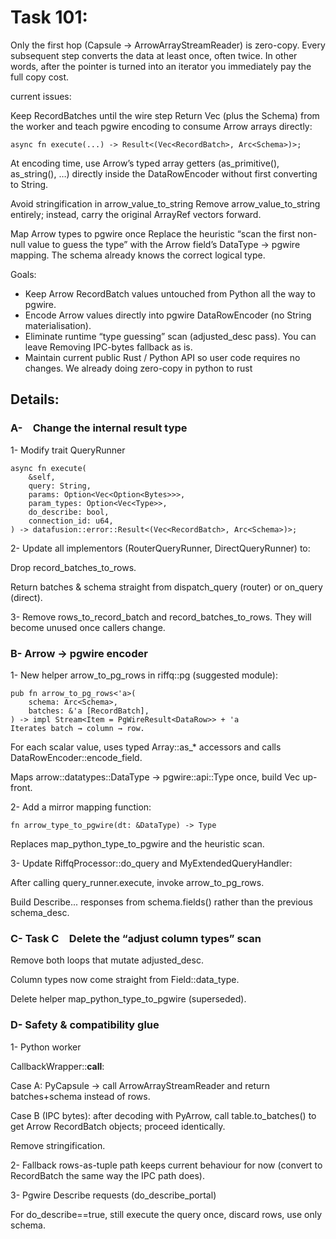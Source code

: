 # Task 101:

Only the first hop (Capsule → ArrowArrayStreamReader) is zero-copy. Every subsequent step converts the data at least once, often twice. In other words, after the pointer is turned into an iterator you immediately pay the full copy cost.

current issues: 

Keep RecordBatches until the wire step
Return Vec<RecordBatch> (plus the Schema) from the worker and teach pgwire encoding to consume Arrow arrays directly:

```
async fn execute(...) -> Result<(Vec<RecordBatch>, Arc<Schema>)>;
```

At encoding time, use Arrow’s typed array getters (as_primitive(), as_string(), …) directly inside the DataRowEncoder without first converting to String.

Avoid stringification in arrow_value_to_string
Remove arrow_value_to_string entirely; instead, carry the original ArrayRef vectors forward.

Map Arrow types to pgwire once
Replace the heuristic “scan the first non-null value to guess the type” with the Arrow field’s DataType → pgwire mapping. The schema already knows the correct logical type.


Goals:
- Keep Arrow RecordBatch values untouched from Python all the way to pgwire.	
- Encode Arrow values directly into pgwire DataRowEncoder (no String materialisation).	
- Eliminate runtime “type guessing” scan (adjusted_desc pass). You can leave Removing IPC-bytes fallback as is.
- Maintain current public Rust / Python API so user code requires no changes. We already doing zero-copy in python to rust

## Details:

### A- Change the internal result type

1- Modify trait QueryRunner

```
async fn execute(
    &self,
    query: String,
    params: Option<Vec<Option<Bytes>>>,
    param_types: Option<Vec<Type>>,
    do_describe: bool,
    connection_id: u64,
) -> datafusion::error::Result<(Vec<RecordBatch>, Arc<Schema>)>;
```

2- Update all implementors (RouterQueryRunner, DirectQueryRunner) to:

Drop record_batches_to_rows.

Return batches & schema straight from dispatch_query (router) or on_query (direct).

3- Remove rows_to_record_batch and record_batches_to_rows.
They will become unused once callers change.

### B- Arrow → pgwire encoder

1- New helper arrow_to_pg_rows in riffq::pg (suggested module):
```
pub fn arrow_to_pg_rows<'a>(
    schema: Arc<Schema>,
    batches: &'a [RecordBatch],
) -> impl Stream<Item = PgWireResult<DataRow>> + 'a
Iterates batch → column → row.
```
For each scalar value, uses typed Array::as_* accessors and calls DataRowEncoder::encode_field.

Maps arrow::datatypes::DataType → pgwire::api::Type once, build Vec<FieldInfo> up-front.

2- Add a mirror mapping function:

```
fn arrow_type_to_pgwire(dt: &DataType) -> Type
```

Replaces map_python_type_to_pgwire and the heuristic scan.

3- Update RiffqProcessor::do_query and MyExtendedQueryHandler:

After calling query_runner.execute, invoke arrow_to_pg_rows.

Build Describe... responses from schema.fields() rather than the previous schema_desc.


### C- Task C Delete the “adjust column types” scan
Remove both loops that mutate adjusted_desc.

Column types now come straight from Field::data_type.

Delete helper map_python_type_to_pgwire (superseded).

### D- Safety & compatibility glue
1- Python worker

CallbackWrapper::__call__:

Case A: PyCapsule → call ArrowArrayStreamReader and return batches+schema instead of rows.

Case B (IPC bytes): after decoding with PyArrow, call table.to_batches() to get Arrow RecordBatch objects; proceed identically.

Remove stringification.

2- Fallback rows-as-tuple path keeps current behaviour for now (convert to RecordBatch the same way the IPC path does).

3- Pgwire Describe requests (do_describe_portal)

For do_describe==true, still execute the query once, discard rows, use only schema.


